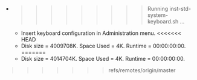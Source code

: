 * >>>>>>>>> Running inst-std-system-keyboard.sh ...
  * Insert keyboard configuration in Administration menu.
<<<<<<< HEAD
  * Disk size = 4009708K. Space Used = 4K. Runtime = 00:00:00:00.
=======
  * Disk size = 4014704K. Space Used = 4K. Runtime = 00:00:00:00.
>>>>>>> refs/remotes/origin/master
